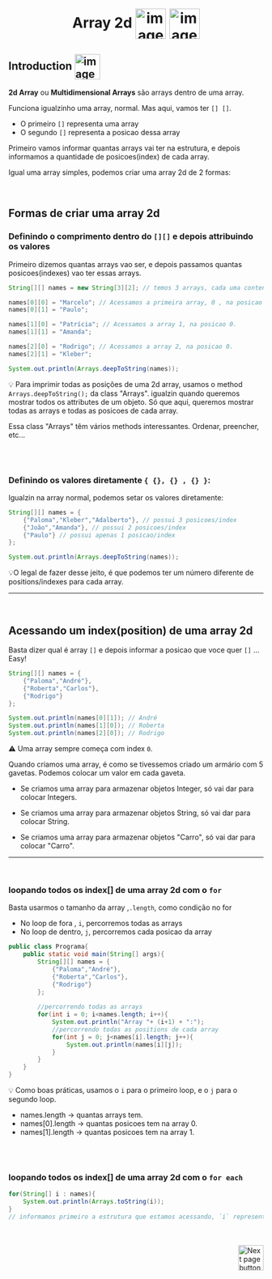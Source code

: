 <h1 align="center">
    Array 2d
    <img src="https://cdn-icons-png.flaticon.com/512/5519/5519708.png" alt="image icon" width="60px" align="center">
    <img src="https://cdn-icons-png.flaticon.com/512/5519/5519708.png" alt="image icon" width="60px" align="center">
</h1>

## Introduction <img src="https://cdn-icons-png.flaticon.com/512/1436/1436664.png" alt="imagem" width="50px" align="center">

**2d Array** ou **Multidimensional Arrays** são arrays dentro de uma array.

Funciona igualzinho uma array, normal. Mas aqui, vamos ter `[] []`.

- O primeiro `[]` representa uma array
- O segundo `[]` representa a posicao dessa array

Primeiro vamos informar quantas arrays vai ter na estrutura, e depois informamos a quantidade de posicoes(index) de cada array.

Igual uma array simples, podemos criar uma array 2d de 2 formas:

<br>

## Formas de criar uma array 2d

### Definindo o comprimento dentro do `[][]` e depois attribuindo os valores
Primeiro dizemos quantas arrays vao ser, e depois passamos quantas posicoes(indexes) vao ter essas arrays.

```java
String[][] names = new String[3][2]; // temos 3 arrays, cada uma contendo 2 positions/indexes

names[0][0] = "Marcelo"; // Acessamos a primeira array, 0 , na posicao 0.
names[0][1] = "Paulo";

names[1][0] = "Patrícia"; // Acessamos a array 1, na posicao 0.
names[1][1] = "Amanda";

names[2][0] = "Rodrigo"; // Acessamos a array 2, na posicao 0.
names[2][1] = "Kleber";

System.out.println(Arrays.deepToString(names));
```

:bulb: Para imprimir todas as posições de uma 2d array, usamos o method `Arrays.deepToString();` da class "Arrays". igualzin quando queremos mostrar todos os attributes de um objeto. Só que aqui, queremos mostrar todas as arrays e todas as posicoes de cada array.

Essa class "Arrays" têm vários methods interessantes. Ordenar, preencher, etc...

<br>
<br>

### Definindo os valores diretamente `{ {}, {} , {} }`:
Igualzin na array normal, podemos setar os valores diretamente:

```java
String[][] names = {
    {"Paloma","Kleber","Adalberto"}, // possui 3 posicoes/index
    {"João","Amanda"}, // possui 2 posicoes/index
    {"Paulo"} // possui apenas 1 posicao/index
};

System.out.println(Arrays.deepToString(names));
```

:bulb:O legal de fazer desse jeito, é que podemos ter um número diferente de positions/indexes para cada array.

<hr>
<br>

## Acessando um index(position) de uma array 2d
Basta dizer qual é array `[]` e depois informar a posicao que voce quer `[]` ... Easy!

```java
String[][] names = {
    {"Paloma","André"},
    {"Roberta","Carlos"},
    {"Rodrigo"}
};

System.out.println(names[0][1]); // André
System.out.println(names[1][0]); // Roberta
System.out.println(names[2][0]); // Rodrigo
```

:warning: Uma array sempre começa com index `0`.


Quando criamos uma array, é como se tivessemos criado um armário com 5 gavetas. Podemos colocar um valor em cada gaveta.

- Se criamos uma array para armazenar objetos Integer, só vai dar para colocar Integers.

- Se criamos uma array para armazenar objetos String, só vai dar para colocar String.

- Se criamos uma array para armazenar objetos "Carro", só vai dar para colocar "Carro".

<hr>
<br>

### loopando todos os index[] de uma array 2d com o `for`
Basta usarmos o tamanho da array ,`.length`, como condição no for

- No loop de fora , `i`, percorremos todas as arrays
- No loop de dentro, `j`, percorremos cada posicao da array

```java
public class Programa{
    public static void main(String[] args){
        String[][] names = {
            {"Paloma","André"},
            {"Roberta","Carlos"},
            {"Rodrigo"}
        };
        
        //percorrendo todas as arrays
        for(int i = 0; i<names.length; i++){
            System.out.println("Array "+ (i+1) + ":");
            //percorrendo todas as positions de cada array
            for(int j = 0; j<names[i].length; j++){
                System.out.println(names[i][j]);
            }
        }
    }   
}
```


:bulb: Como boas práticas, usamos o `i` para o primeiro loop, e o `j` para o segundo loop.

- names.length -> quantas arrays tem.
- names[0].length -> quantas posicoes tem na array 0.
- names[1].length -> quantas posicoes tem na array 1.


<br>
<br>

### loopando todos os index[] de uma array 2d com o `for each`
```java
for(String[] i : names){
    System.out.println(Arrays.toString(i));
}
// informamos primeiro a estrutura que estamos acessando, `i` representa o index/posicao dessa array, qual é a array
```

<br>
<br>

<!-- Botão para próxima página -->
<a href="https://github.com/lGabrielDev/02.java/blob/main/Estudo/25.estrutura_de_dados/3.array_list/array_list.md">
  <img src="https://cdn-icons-png.flaticon.com/512/8175/8175884.png" alt="Next page button" width="50px" align="right">
</a>